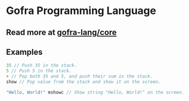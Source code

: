 # Gofra Programming Language
## Read more at [gofra-lang/core](https://github.com/gofra-lang/core)

## Examples
```go
35 // Push 35 in the stack.
5 // Push 5 in the stack.
+ // Pop both 35 and 5, and push their sum in the stack.
show // Pop value from the stack and show it on the screen.
```
```go
"Hello, World!" mshowc // Show string "Hello, World!" on the screen.
```
